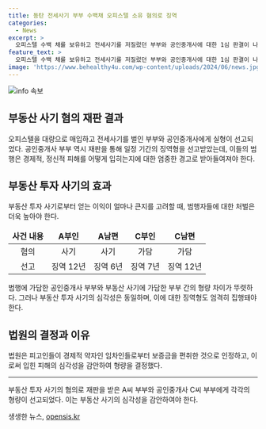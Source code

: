 ```yaml
---
title: 동탄 전세사기 부부 수백채 오피스텔 소유 혐의로 징역
categories:
  - News
excerpt: >
  오피스텔 수백 채를 보유하고 전세사기를 저질렀던 부부와 공인중개사에 대한 1심 판결이 나왔다. 수원지법 형사12단독 하상제 부장판사는 각각 징역 12년과 6년을 선고했다. 재판부는 피고인들의 행위로 인해 경제적, 정신적 피해를 입은 피해자들을 언급하며 가중 처벌의 이유를 설명했다. A씨 부부는 무자본 갭투자 방식으로 오피스텔 268채를 사들이며 약 170억 원 상당의 임대차 보증금을 편취한 혐의를 받았고, 공인중개사 C씨 부부는 전세 사기 행위에 가담한 혐의를 받는다.
feature_text: >
  오피스텔 수백 채를 보유하고 전세사기를 저질렀던 부부와 공인중개사에 대한 1심 판결이 나왔다. 수원지법 형사12단독 하상제 부장판사는 각각 징역 12년과 6년을 선고했다. 재판부는 피고인들의 행위로 인해 경제적, 정신적 피해를 입은 피해자들을 언급하며 가중 처벌의 이유를 설명했다. A씨 부부는 무자본 갭투자 방식으로 오피스텔 268채를 사들이며 약 170억 원 상당의 임대차 보증금을 편취한 혐의를 받았고, 공인중개사 C씨 부부는 전세 사기 행위에 가담한 혐의를 받는다.
image: 'https://www.behealthy4u.com/wp-content/uploads/2024/06/news.jpg'
---
```


<p><img src="https://www.behealthy4u.com/wp-content/uploads/2024/06/news.jpg" alt="info 속보" /></p>

<h2 data-ke-size="size26">부동산 사기 혐의 재판 결과</h2>

<p data-ke-size="size16">오피스텔을 대량으로 매입하고 전세사기를 벌인 부부와 공인중개사에게 실형이 선고되었다. 공인중개사 부부 역시 재판을 통해 일정 기간의 징역형을 선고받았는데, 이들의 범행은 경제적, 정신적 피해를 어떻게 입히는지에 대한 엄중한 경고로 받아들여져야 한다. </p>

<h2 data-ke-size="size26">부동산 투자 사기의 효과</h2>

<p data-ke-size="size16">부동산 투자 사기로부터 얻는 이익이 얼마나 큰지를 고려할 때, 범행자들에 대한 처벌은 더욱 높아야 한다.</p>

<table>
    <thead>
        <tr>
            <td style="text-align: center; height: 17px;"><b>사건 내용</b></td>
            <td style="text-align: center; height: 17px;"><b>A부인</b></td>
            <td style="text-align: center; height: 17px;"><b>A남편</b></td>
            <td style="text-align: center; height: 17px;"><b>C부인</b></td>
            <td style="text-align: center; height: 17px;"><b>C남편</b></td>
        </tr>
    </thead>
    <tbody>
        <tr>
            <td style="text-align: center; height: 17px;">혐의</td>
            <td style="text-align: center; height: 17px;">사기</td>
            <td style="text-align: center; height: 17px;">사기</td>
            <td style="text-align: center; height: 17px;">가담</td>
            <td style="text-align: center; height: 17px;">가담</td>
        </tr>
        <tr>
            <td style="text-align: center; height: 17px;">선고</td>
            <td style="text-align: center; height: 17px;">징역 12년</td>
            <td style="text-align: center; height: 17px;">징역 6년</td>
            <td style="text-align: center; height: 17px;">징역 7년</td>
            <td style="text-align: center; height: 17px;">징역 12년</td>
        </tr>
    </tbody>
</table>

<p data-ke-size="size16">범행에 가담한 공인중개사 부부와 부동산 사기에 가담한 부부 간의 형량 차이가 뚜렷하다. 그러나 부동산 투자 사기의 심각성은 동일하며, 이에 대한 징역형도 엄격히 집행돼야 한다.</p>

<h2 data-ke-size="size26">법원의 결정과 이유</h2>

<p data-ke-size="size16">법원은 피고인들이 경제적 약자인 임차인들로부터 보증금을 편취한 것으로 인정하고, 이로써 입힌 피해의 심각성을 감안하여 형량을 결정했다.</p>

<hr>

<p data-ke-size="size16">부동산 투자 사기의 혐의로 재판을 받은 A씨 부부와 공인중개사 C씨 부부에게 각각의 형량이 선고되었다. 이는 부동산 사기의 심각성을 감안하여야 한다.</p>
생생한 뉴스, <a href="https://opensis.kr" rel="dofollow">opensis.kr</a>


